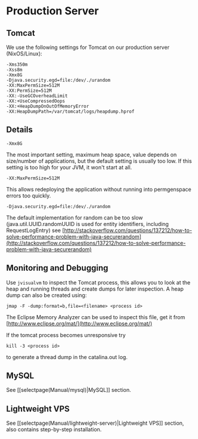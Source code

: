 # Production Server

Tomcat
----

We use the following settings for Tomcat on our production server (NixOS/Linux):

    -Xms350m 
    -Xss8m 
    -Xmx8G 
    -Djava.security.egd=file:/dev/./urandom 
    -XX:MaxPermSize=512M 
    -XX:PermSize=512M 
    -XX:-UseGCOverheadLimit 
    -XX:+UseCompressedOops
    -XX:+HeapDumpOnOutOfMemoryError 
    -XX:HeapDumpPath=/var/tomcat/logs/heapdump.hprof

Details
----

    -Xmx8G 

The most important setting, maximum heap space, value depends on size/number of applications, but the default setting is usually too low. If this setting is too high for your JVM, it won't start at all.

    -XX:MaxPermSize=512M 

This allows redeploying the application without running into permgenspace errors too quickly.

    -Djava.security.egd=file:/dev/./urandom 

The default implementation for random can be too slow (java.util.UUID.randomUUID is used for entity identifiers, including RequestLogEntry) see [http://stackoverflow.com/questions/137212/how-to-solve-performance-problem-with-java-securerandom](http://stackoverflow.com/questions/137212/how-to-solve-performance-problem-with-java-securerandom)

Monitoring and Debugging
----

Use `jvisualvm` to inspect the Tomcat process, this allows you to look at the heap and running threads and create dumps for later inspection. A heap dump can also be created using:

    jmap -F -dump:format=b,file=<filename> <process id>

The Eclipse Memory Analyzer can be used to inspect this file, get it from [http://www.eclipse.org/mat/](http://www.eclipse.org/mat/)

If the tomcat process becomes unresponsive try

    kill -3 <process id>

to generate a thread dump in the catalina.out log.

MySQL
----

See [[selectpage(Manual/mysql)|MySQL]] section.

Lightweight VPS
----

See [[selectpage(Manual/lightweight-server)|Lightweight VPS]] section, also contains step-by-step installation.